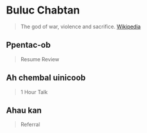 # Buluc Chabtan

> The god of war, violence and sacrifice. [Wikipedia](https://en.wikipedia.org/wiki/List_of_Maya_gods_and_supernatural_beings)

## Ppentac-ob

> Resume Review

## Ah chembal uinicoob

> 1 Hour Talk

## Ahau kan

> Referral


